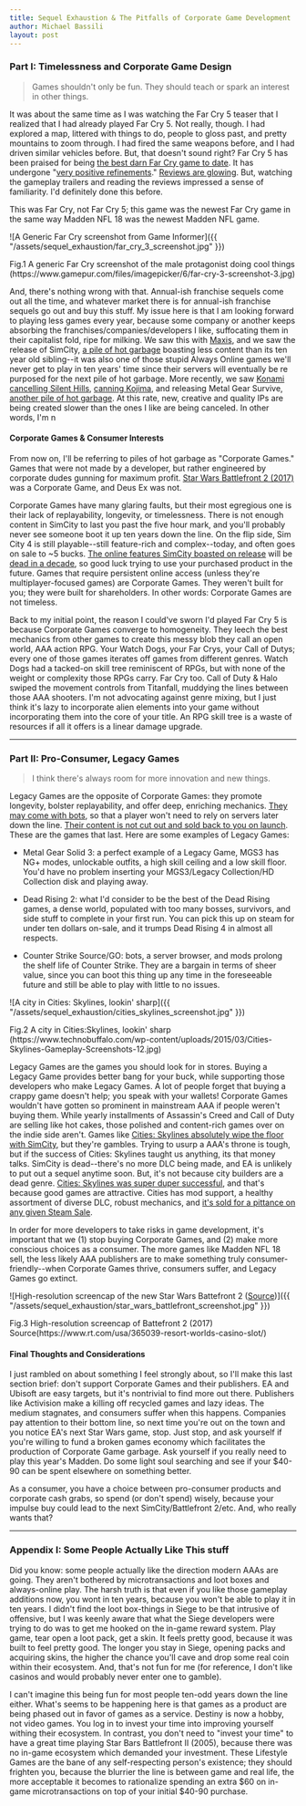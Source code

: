 ```yaml
---
title: Sequel Exhaustion & The Pitfalls of Corporate Game Development
author: Michael Bassili
layout: post
---
```


### Part I: Timelessness and Corporate Game Design

> Games shouldn't only be fun. They should teach or spark an interest in other things.

It was about the same time as I was watching the Far Cry 5 teaser that I realized that I had already played Far Cry 5. Not really, though. I had explored a map, littered with things to do, people to gloss past, and pretty mountains to zoom through. I had fired the same weapons before, and I had driven similar vehicles before. But, that doesn't sound right? Far Cry 5 has been praised for being [the best darn Far Cry game to date](http://www.metacritic.com/game/playstation-4/far-cry-5). It has undergone "[very positive refinements](https://www.gamespot.com/reviews/far-cry-5-review-rocky-mountain-high/1900-6416885/)." [Reviews are glowing](http://www.metacritic.com/game/playstation-4/far-cry-5). But, watching the gameplay trailers and reading the reviews impressed a sense of familiarity. I'd definitely done this before.

This was Far Cry, not Far Cry 5; this game was the newest Far Cry game in the same way Madden NFL 18 was the newest Madden NFL game.

![A Generic Far Cry screenshot from Game Informer]({{ "/assets/sequel_exhaustion/far_cry_3_screenshot.jpg" }})

<figcaption>Fig.1 A generic Far Cry screenshot of the male protagonist doing cool things (https://www.gamepur.com/files/imagepicker/6/far-cry-3-screenshot-3.jpg)</figcaption>

And, there's nothing wrong with that. Annual-ish franchise sequels come out all the time, and whatever market there is for annual-ish franchise sequels go out and buy this stuff. My issue here is that I am looking forward to playing less games every year, because some company or another keeps absorbing the franchises/companies/developers I like, suffocating them in their capitalist fold, ripe for milking. We saw this with [Maxis](https://www.nytimes.com/1997/06/05/business/electronic-arts-will-buy-maxis-in-swap.html), and we saw the release of SimCity, [a pile of hot garbage](http://www.metacritic.com/game/pc/simcity) boasting less content than its ten year old sibling--it was also one of those stupid Always Online games we'll never get to play in ten years' time since their servers will eventually be re purposed for the next pile of hot garbage. More recently, we saw [Konami cancelling Silent Hills](https://www.polygon.com/2015/4/27/8503201/silent-hills-canceled-konami-confirms), [canning Kojima](https://www.polygon.com/2015/12/16/10220356/hideo-kojima-konami-explainer-metal-gear-solid-silent-hills), and releasing Metal Gear Survive, [another pile of hot garbage](http://www.metacritic.com/game/playstation-4/metal-gear-survive). At this rate, new, creative and quality IPs are being created slower than the ones I like are being canceled. In other words, I'm n

#### Corporate Games & Consumer Interests

From now on, I'll be referring to piles of hot garbage as "Corporate Games." Games that were not made by a developer, but rather engineered by corporate dudes gunning for maximum profit. [Star Wars Battlefront 2 (2017)](https://www.youtube.com/watch?v=iP7KFvBXHHs) was a Corporate Game, and Deus Ex was not.

Corporate Games have many glaring faults, but their most egregious one is their lack of replayability, longevity, or timelessness. There is not enough content in SimCity to last you past the five hour mark, and you'll probably never see someone boot it up ten years down the line. On the flip side, Sim City 4 is still playable--still feature-rich and complex--today, and often goes on sale to ~5 bucks. [The online features SimCity boasted on release](https://kotaku.com/5915377/like-diablo-iii-sim-city-will-require-an-online-connection) will be [dead in a decade](https://en.wikipedia.org/wiki/Darkspore#March_2016_server_closure), so good luck trying to use your purchased product in the future. Games that require persistent online access (unless they're multiplayer-focused games) are Corporate Games. They weren't built for you; they were built for shareholders. In other words: Corporate Games are not timeless.

Back to my initial point, the reason I could've sworn I'd played Far Cry 5 is because Corporate Games converge to homogeneity. They leech the best mechanics from other games to create this messy blob they call an open world, AAA action RPG. Your Watch Dogs, your Far Crys, your Call of Dutys; every one of those games iterates off games from different genres. Watch Dogs had a tacked-on skill tree reminiscent of RPGs, but with none of the weight or complexity those RPGs carry. Far Cry too. Call of Duty & Halo swiped the movement controls from Titanfall, muddying the lines between those AAA shooters. I'm not advocating against genre mixing, but I just think it's lazy to incorporate alien elements into your game without incorporating them into the core of your title. An RPG skill tree is a waste of resources if all it offers is a linear damage upgrade.

---

### Part II: Pro-Consumer, Legacy Games

> I think there's always room for more innovation and new things.

Legacy Games are the opposite of Corporate Games: they promote longevity, bolster replayability, and offer deep, enriching mechanics. [They may come with bots](https://support.steampowered.com/kb_article.php?ref=9073-WOHK-7760), so that a player won't need to rely on servers later down the line. [Their content is not cut out and sold back to you on launch](https://kotaku.com/5887626/mass-effect-3-dlc-triggers-fan-outrage-bioware-response). These are the games that last. Here are some examples of Legacy Games:

* Metal Gear Solid 3: a perfect example of a Legacy Game, MGS3 has NG+ modes, unlockable outfits, a high skill ceiling and a low skill floor. You'd have no problem inserting your MGS3/Legacy Collection/HD Collection disk and playing away.

* Dead Rising 2: what I'd consider to be the best of the Dead Rising games, a dense world, populated with too many bosses, survivors, and side stuff to complete in your first run. You can pick this up on steam for under ten dollars on-sale, and it trumps Dead Rising 4 in almost all respects.

* Counter Strike Source/GO: bots, a server browser, and mods prolong the shelf life of Counter Strike. They are a bargain in terms of sheer value, since you can boot this thing up any time in the foreseeable future and still be able to play with little to no issues.

![A city in Cities: Skylines, lookin' sharp]({{ "/assets/sequel_exhaustion/cities_skylines_screenshot.jpg" }})

<figcaption>Fig.2 A city in Cities:Skylines, lookin' sharp (https://www.technobuffalo.com/wp-content/uploads/2015/03/Cities-Skylines-Gameplay-Screenshots-12.jpg)</figcaption>

Legacy Games are the games you should look for in stores. Buying a Legacy Game provides better bang for your buck, while supporting those developers who make Legacy Games. A lot of people forget that buying a crappy game doesn't help; you speak with your wallets! Corporate Games wouldn't have gotten so prominent in mainstream AAA if people weren't buying them. While yearly installments of Assassin's Creed and Call of Duty are selling like hot cakes, those polished and content-rich games over on the indie side aren't. Games like [Cities: Skylines absolutely wipe the floor with SimCity](https://kotaku.com/a-malaysian-city-recreated-in-cities-skylines-1823861545), but they're gambles. Trying to usurp a AAA's throne is tough, but if the success of Cities: Skylines taught us anything, its that money talks. SimCity is dead--there's no more DLC being made, and EA is unlikely to put out a sequel anytime soon. But, it's not because city builders are a dead genre. [Cities: Skylines was super duper successful](https://www.pcgamesn.com/paradox-profits-cities-skylines-sales), and that's because good games are attractive. Cities has mod support, a healthy assortment of diverse DLC, robust mechanics, and [it's sold for a pittance on any given Steam Sale](https://www.pcgamer.com/cities-skylines-is-75-percent-off-for-a-limited-time/).

In order for more developers to take risks in game development, it's important that we (1) stop buying Corporate Games, and (2) make more conscious choices as a consumer. The more games like Madden NFL 18 sell, the less likely AAA publishers are to make something truly consumer-friendly--when Corporate Games thrive, consumers suffer, and Legacy Games go extinct.

![High-resolution screencap of the new Star Wars Battefront 2 ([Source](https://cdni.rt.com/files/2016.11/article/58194adcc46188f21e8b456f.jpg))]({{ "/assets/sequel_exhaustion/star_wars_battlefront_screenshot.jpg" }})

<figcaption>Fig.3 High-resolution screencap of Battefront 2 (2017) Source(https://www.rt.com/usa/365039-resort-worlds-casino-slot/)</figcaption>

#### Final Thoughts and Considerations

I just rambled on about something I feel strongly about, so I'll make this last section brief: don't support Corporate Games and their publishers. EA and Ubisoft are easy targets, but it's nontrivial to find more out there. Publishers like Activision make a killing off recycled games and lazy ideas. The medium stagnates, and consumers suffer when this happens. Companies pay attention to their bottom line, so next time you're out on the town and you notice EA's next Star Wars game, stop. Just stop, and ask yourself if you're willing to fund a broken games economy which facilitates the production of Corporate Game garbage. Ask yourself if you really need to play this year's Madden. Do some light soul searching and see if your $40-90 can be spent elsewhere on something better.

As a consumer, you have a choice between pro-consumer products and corporate cash grabs, so spend (or don't spend) wisely, because your impulse buy could lead to the next SimCity/Battlefront 2/etc. And, who really wants that?

---

### Appendix I: Some People Actually Like This stuff

Did you know: some people actually like the direction modern AAAs are going. They aren't bothered by microtransactions and loot boxes and always-online play. The harsh truth is that even if you like those gameplay additions now, you wont in ten years, because you won't be able to play it in ten years. I didn't find the loot box-things in Siege to be that intrusive of offensive, but I was keenly aware that what the Siege developers were trying to do was to get me hooked on the in-game reward system. Play game, tear open a loot pack, get a skin. It feels pretty good, because it was built to feel pretty good. The longer you stay in Siege, opening packs and acquiring skins, the higher the chance you'll cave and drop some real coin within their ecosystem. And, that's not fun for me (for reference, I don't like casinos and would probably never enter one to gamble).

I can't imagine this being fun for most people ten-odd years down the line either. What's seems to be happening here is that games as a product are being phased out in favor of games as a service. Destiny is now a hobby, not video games. You log in to invest your time into improving yourself withing their ecosystem. In contrast, you don't need to "invest your time" to have a great time playing Star Bars Battlefront II (2005), because there was no in-game ecosystem which demanded your investment. These Lifestyle Games are the bane of any self-respecting person's existence; they should frighten you, because the blurrier the line is between game and real life, the more acceptable it becomes to rationalize spending an extra $60 on in-game microtransactions on top of your initial $40-90 purchase.
